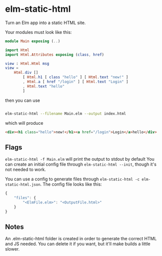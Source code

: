 # elm-static-html


Turn an Elm app into a static HTML site.


Your modules must look like this:


```elm
module Main exposing (..)

import Html 
import Html.Attributes exposing (class, href)

view : Html.Html msg
view =
    Html.div []
        [ Html.h1 [ class "hello" ] [ Html.text "new!" ]
        , Html.a [ href "/login" ] [ Html.text "Login" ]
        , Html.text "hello"
        ]

```

then you can use

```bash

elm-static-html --filename Main.elm --output index.html

```

which will produce

```html
<div><h1 class="hello">new!</h1><a href="/login">Login</a>hello</div>
```


## Flags

`elm-static-html -f Main.elm` will print the output to stdout by default
You can create an initial config file through `elm-static-html --init`, though it's not needed to work.

You can use a config to generate files through `elm-static-html -c elm-static-html.json`.
The config file looks like this:

```js
{
    "files": {
        "<ElmFile.elm>": "<OutputFile.html>"
    }
}
```


## Notes

An .elm-static-html folder is created in order to generate the correct HTML and JS needed. You can delete it if you want, but it'll make builds a little slower.
